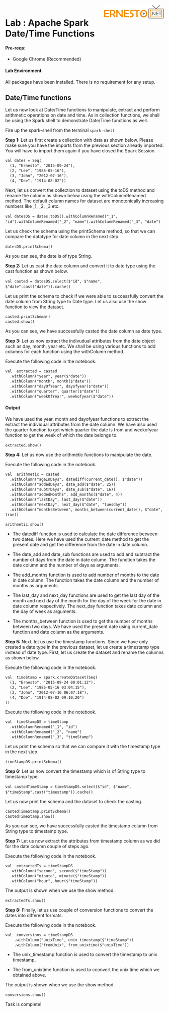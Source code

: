 <img align="right" src="./logo-small.png">

# Lab : Apache Spark Date/Time Functions

#### Pre-reqs:
- Google Chrome (Recommended)

#### Lab Environment
All packages have been installed. There is no requirement for any setup.







## Date/Time functions


Let us now look at Date/Time functions to manipulate, extract and perform arithmetic operations on date and time. As in collection functions, we shall be using the Spark shell to demonstrate Date/Time functions as well. 

Fire up the spark-shell from the terminal `spark-shell`


**Step 1:** Let us first create a collection with data as shown below. Please make sure you have the imports from the previous section already imported. You will have to import them again if you have closed the Spark Session.

```
val dates = Seq(
  (1, "Ernesto", "2015-09-24"),
  (2, "Lee", "1985-05-16"),
  (3, "John", "2012-07-16"),
  (4, "Doe", "1914-08-02"))
``` 


Next, let us convert the collection to dataset using the toDS method and rename the column as shown below using the withColumnRenamed method. The default column names for dataset are monotonically increasing numbers like _1, _2, _3 etc.

`val datesDS = dates.toDS().withColumnRenamed("_1", "id").withColumnRenamed("_2", "name").withColumnRenamed("_3", "date")` 


Let us check the schema using the printSchema method, so that we can compare the datatype for date column in the next step.

`datesDS.printSchema()` 

As you can see, the date is of type String.


**Step 2:** Let us cast the date column and convert it to date type using the cast function as shown below.

`val casted = datesDS.select($"id", $"name", $"date".cast("date")).cache()` 

Let us print the schema to check if we were able to successfully convert the date column from String type to Date type. Let us also use the show function to view the dataset.

```
casted.printSchema()
casted.show()
``` 

As you can see, we have successfully casted the date column as date type.


**Step 3:** Let us now extract the indivudual attributes from the date object such as day, month, year etc. We shall be using various functions to add columns for each function using the withColumn method.

Execute the following code in the notebook.

```
val  extracted = casted
  .withColumn("year", year($"date"))
  .withColumn("month", month($"date"))
  .withColumn("dayOfYear", dayofyear($"date"))
  .withColumn("quarter", quarter($"date"))
  .withColumn("weekOfYear", weekofyear($"date"))
``` 

#### Output
We have used the year, month and dayofyear functions to extract the extract the individual attributes from the date column. We have also used the quarter function to get which quarter the date is from and weekofyear function to get the week of which the date belongs to.

`extracted.show()`



**Step 4:** Let us now use the arithmetic functions to manipulate the date.

Execute the following code in the notebook.

```
val  arithmetic = casted
  .withColumn("ageInDays", datediff(current_date(), $"date"))
  .withColumn("addedDays", date_add($"date", 25))
  .withColumn("subtrDays", date_sub($"date", 16))
  .withColumn("addedMonths", add_months($"date", 4))
  .withColumn("lastDay", last_day($"date"))
  .withColumn("nextDay", next_day($"date", "tuesday"))
  .withColumn("monthsBetween", months_between(current_date(), $"date", true))
``` 


`arithmetic.show()` 

- The datediff function is used to calculate the date difference between two dates. Here we have used the current_date method to get the present date and get the difference from the date in date column.

- The date_add and date_sub functions are used to add and subtract the number of days from the date in date column. The function takes the date column and the number of days  as arguments.


- The add_months function is used to add number of months to the date in date column. The function takes the date column and the number of months  as arguments.

- The last_day and next_day functions are used to get the last day of the month and next day of the month for the day of the week for the date in date column respectively. The next_day function takes date column and the day of week as arguments.

- The months_between function is used to get the number of months between two days. We have used the present date using current_date function and date column as the arguments.



**Step 5:** Next, let us use the timestamp functions. Since we have only created a date type in the previous dataset, let us create a timestamp type instead of date type. First, let us create the dataset and rename the columns as shown below.

Execute the following code in the notebook.

```
val  timeStamp = spark.createDataset(Seq(
  (1, "Ernesto", "2015-09-24 00:01:12"),
  (2, "Lee", "1985-05-16 03:04:15"),
  (3, "John", "2012-07-16 06:07:18"),
  (4, "Doe", "1914-08-02 09:10:20")
))
``` 


Execute the following code in the notebook.

```
val  timeStampDS = timeStamp
  .withColumnRenamed("_1", "id")
  .withColumnRenamed("_2", "name")
  .withColumnRenamed("_3", "timeStamp")
``` 

Let us print the schema so that we can compare it with the timestamp type in the next step.

`timeStampDS.printSchema()` 


**Step 6:** Let us now convert the timestamp which is of String type to timestamp type.

`val castedTimeStamp = timeStampDS.select($"id", $"name", $"timeStamp".cast("timestamp")).cache()` 

Let us now print the schema and the dataset to check the casting.

```
castedTimeStamp.printSchema()
castedTimeStamp.show()
``` 

As you can see, we have successfully casted the timestamp column from String type to timestamp type. 


**Step 7:** Let us now extract the attributes from timestamp column as we did for the date column couple of steps ago.

Execute the following code in the notebook.

```
val  extractedTs = timeStampDS
  .withColumn("second", second($"timeStamp"))
  .withColumn("minute", minute($"timeStamp"))
  .withColumn("hour", hour($"timeStamp"))
``` 

The output is shown when we use the show method.

`extractedTs.show()` 


**Step 8:** Finally, let us use couple of conversion functions to convert the dates into different formats.

Execute the following code in the notebook.

```
val  conversions = timeStampDS
    .withColumn("unixTime", unix_timestamp($"timeStamp"))
    .withColumn("fromUnix", from_unixtime($"unixTime"))
``` 

- The unix_timestamp function is used to convert the timestamp to unix timestamp.

- The from_unixtime function is used to cconvert the unix time which we obtained above.

The output is shown when we use the show method.

`conversions.show()` 



Task is complete!


 





 






























